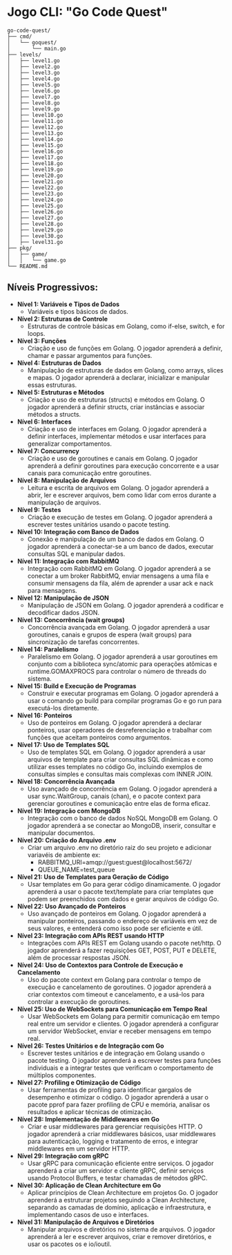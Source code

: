 # Jogo CLI: "Go Code Quest"

````plaintext
go-code-quest/
├── cmd/
│   └── goquest/
│       └── main.go
├── levels/
│   ├── level1.go
│   ├── level2.go
│   ├── level3.go
│   ├── level4.go
│   ├── level5.go
│   ├── level6.go
│   ├── level7.go
│   ├── level8.go
│   ├── level9.go
│   ├── level10.go
│   ├── level11.go
│   ├── level12.go
│   ├── level13.go
│   ├── level14.go
│   ├── level15.go
│   ├── level16.go
│   ├── level17.go
│   ├── level18.go
│   ├── level19.go
│   ├── level20.go
│   ├── level21.go
│   ├── level22.go
│   ├── level23.go
│   ├── level24.go
│   ├── level25.go
│   ├── level26.go
│   ├── level27.go
│   ├── level28.go
│   ├── level29.go
│   ├── level30.go
│   ├── level31.go
├── pkg/
│   ├── game/
│   │   └── game.go
└── README.md
````

## Níveis Progressivos:
- **Nível 1: Variáveis e Tipos de Dados**
  - Variáveis e tipos básicos de dados.
- **Nível 2: Estruturas de Controle**
  - Estruturas de controle básicas em Golang, como if-else, switch, e for loops.
- **Nível 3: Funções**
  - Criação e uso de funções em Golang. O jogador aprenderá a definir, chamar e passar argumentos para funções.
- **Nível 4: Estruturas de Dados**
  - Manipulação de estruturas de dados em Golang, como arrays, slices e mapas. O jogador aprenderá a declarar, inicializar e manipular essas estruturas.
- **Nível 5: Estruturas e Métodos**
  - Criação e uso de estruturas (structs) e métodos em Golang. O jogador aprenderá a definir structs, criar instâncias e associar métodos a structs.
- **Nível 6: Interfaces**
  - Criação e uso de interfaces em Golang. O jogador aprenderá a definir interfaces, implementar métodos e usar interfaces para generalizar comportamentos.
- **Nível 7: Concurrency**
  - Criação e uso de goroutines e canais em Golang. O jogador aprenderá a definir goroutines para execução concorrente e a usar canais para comunicação entre goroutines.
- **Nível 8: Manipulação de Arquivos**
  - Leitura e escrita de arquivos em Golang. O jogador aprenderá a abrir, ler e escrever arquivos, bem como lidar com erros durante a manipulação de arquivos.
- **Nível 9: Testes**
  - Criação e execução de testes em Golang. O jogador aprenderá a escrever testes unitários usando o pacote testing.
- **Nível 10: Integração com Banco de Dados**
  - Conexão e manipulação de um banco de dados em Golang. O jogador aprenderá a conectar-se a um banco de dados, executar consultas SQL e manipular dados.
- **Nível 11: Integração com RabbitMQ**
  - Integração com RabbitMQ em Golang. O jogador aprenderá a se conectar a um broker RabbitMQ, enviar mensagens a uma fila e consumir mensagens da fila, além de aprender a usar ack e nack para mensagens.
- **Nível 12: Manipulação de JSON**
  - Manipulação de JSON em Golang. O jogador aprenderá a codificar e decodificar dados JSON.
- **Nível 13: Concorrência (wait groups)**
  - Concorrência avançada em Golang. O jogador aprenderá a usar goroutines, canais e grupos de espera (wait groups) para sincronização de tarefas concorrentes.
- **Nível 14: Paralelismo**
  - Paralelismo em Golang. O jogador aprenderá a usar goroutines em conjunto com a biblioteca sync/atomic para operações atômicas e runtime.GOMAXPROCS para controlar o número de threads do sistema.
- **Nível 15: Build e Execução de Programas**
  - Construir e executar programas em Golang. O jogador aprenderá a usar o comando go build para compilar programas Go e go run para executá-los diretamente.
- **Nível 16: Ponteiros**
  - Uso de ponteiros em Golang. O jogador aprenderá a declarar ponteiros, usar operadores de desreferenciação e trabalhar com funções que aceitam ponteiros como argumentos.
- **Nível 17: Uso de Templates SQL**
  - Uso de templates SQL em Golang. O jogador aprenderá a usar arquivos de template para criar consultas SQL dinâmicas e como utilizar esses templates no código Go, incluindo exemplos de consultas simples e consultas mais complexas com INNER JOIN.
- **Nível 18: Concorrência Avançada**
  - Uso avançado de concorrência em Golang. O jogador aprenderá a usar sync.WaitGroup, canais (chan), e o pacote context para gerenciar goroutines e comunicação entre elas de forma eficaz.
- **Nível 19: Integração com MongoDB**
  - Integração com o banco de dados NoSQL MongoDB em Golang. O jogador aprenderá a se conectar ao MongoDB, inserir, consultar e manipular documentos.
- **Nível 20: Criação do Arquivo .env**
  - Criar um arquivo .env no diretório raiz do seu projeto e adicionar variavéis de ambiente ex:
    - RABBITMQ_URI=amqp://guest:guest@localhost:5672/
    - QUEUE_NAME=test_queue
- **Nível 21: Uso de Templates para Geração de Código**
  - Usar templates em Go para gerar código dinamicamente. O jogador aprenderá a usar o pacote text/template para criar templates que podem ser preenchidos com dados e gerar arquivos de código Go.
- **Nível 22: Uso Avançado de Ponteiros**
  - Uso avançado de ponteiros em Golang. O jogador aprenderá a manipular ponteiros, passando o endereço de variáveis em vez de seus valores, e entenderá como isso pode ser eficiente e útil.
- **Nível 23: Integração com APIs REST usando HTTP**
  - Integrações com APIs REST em Golang usando o pacote net/http. O jogador aprenderá a fazer requisições GET, POST, PUT e DELETE, além de processar respostas JSON.
- **Nível 24: Uso de Contextos para Controle de Execução e Cancelamento**
  - Uso do pacote context em Golang para controlar o tempo de execução e cancelamento de goroutines. O jogador aprenderá a criar contextos com timeout e cancelamento, e a usá-los para controlar a execução de goroutines.
- **Nível 25: Uso de WebSockets para Comunicação em Tempo Real**
  - Usar WebSockets em Golang para permitir comunicação em tempo real entre um servidor e clientes. O jogador aprenderá a configurar um servidor WebSocket, enviar e receber mensagens em tempo real.
- **Nível 26: Testes Unitários e de Integração com Go**
  - Escrever testes unitários e de integração em Golang usando o pacote testing. O jogador aprenderá a escrever testes para funções individuais e a integrar testes que verificam o comportamento de múltiplos componentes.
- **Nível 27: Profiling e Otimização de Código**
  - Usar ferramentas de profiling para identificar gargalos de desempenho e otimizar o código. O jogador aprenderá a usar o pacote pprof para fazer profiling de CPU e memória, analisar os resultados e aplicar técnicas de otimização.
- **Nível 28: Implementação de Middlewares em Go**
  - Criar e usar middlewares para gerenciar requisições HTTP. O jogador aprenderá a criar middlewares básicos, usar middlewares para autenticação, logging e tratamento de erros, e integrar middlewares em um servidor HTTP.
- **Nível 29: Integração com gRPC**
  - Usar gRPC para comunicação eficiente entre serviços. O jogador aprenderá a criar um servidor e cliente gRPC, definir serviços usando Protocol Buffers, e testar chamadas de métodos gRPC.
- **Nível 30: Aplicação de Clean Architecture em Go**
  - Aplicar princípios de Clean Architecture em projetos Go. O jogador aprenderá a estruturar projetos seguindo a Clean Architecture, separando as camadas de domínio, aplicação e infraestrutura, e implementando casos de uso e interfaces.
- **Nível 31: Manipulação de Arquivos e Diretórios**
  - Manipular arquivos e diretórios no sistema de arquivos. O jogador aprenderá a ler e escrever arquivos, criar e remover diretórios, e usar os pacotes os e io/ioutil.
